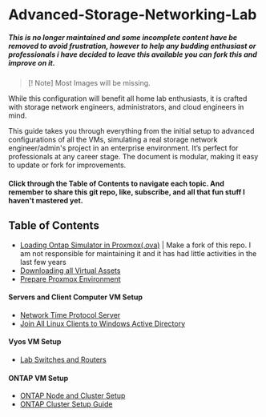 # Advanced-Storage-Networking-Lab

##### This is  no longer maintained and some incomplete content have be removed to avoid frustration, however to help any budding enthusiast or professionals i have decided to leave this available you can fork this and improve on it. 

> [! Note] Most Images will be missing.

While this configuration will benefit all home lab enthusiasts, it is crafted with storage network engineers, administrators, and cloud engineers in mind.

This guide takes you through everything from the initial setup to advanced configurations of all the VMs, simulating a real storage network engineer/admin's project in an enterprise environment. It’s perfect for professionals at any career stage. The document is modular, making it easy to update or fork for improvements. 

#### Click through the Table of Contents to navigate each topic. And remember to share this git repo, like, subscribe, and all that fun stuff I haven't mastered yet.

## Table of Contents

- [Loading Ontap Simulator in Proxmox(.ova)](https://github.com/127001pl/Netapp-Ontapsimulatorr)  | Make a fork of this repo. I am not responsible for maintaining it and it has had little activities in the last few years
- [Downloading all Virtual Assets](Downloading%20all%20Virtual%20Assets.md)
- [Prepare Proxmox Environment](Prepare%20Proxmox%20Environment.md)

#### Servers and Client Computer VM Setup

- [Network Time Protocol Server](Network%20Time%20Protocol%20Server.md)
- [Join All Linux Clients to Windows Active Directory](Join%20All%20Linux%20Clients%20to%20Windows%20Active%20Directory.md)

#### Vyos VM Setup
- [Lab Switches and Routers](Lab%20Switches%20and%20Routers.md)

#### ONTAP VM Setup
- [ONTAP Node and Cluster Setup](ONTAP%20Node%20and%20Cluster%20Setup.md)
- [ONTAP Cluster Setup Guide](ONTAP%20Cluster%20Setup%20Guide.md)
